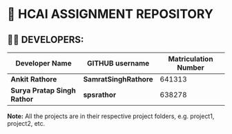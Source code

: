 # 🧠 HCAI ASSIGNMENT REPOSITORY

## 👨‍💻 DEVELOPERS:

| Developer Name        | GITHUB username   | Matriculation Number                     |
| --------------- | --------------- | ------------------------------- |
| **Ankit Rathore**            | **SamratSinghRathore**         | 641313                       |
| **Surya Pratap Singh Rathor**      | **spsrathor**    | 638278 |

**Note:** All the projects are in their respective project folders, e.g. project1, project2, etc.